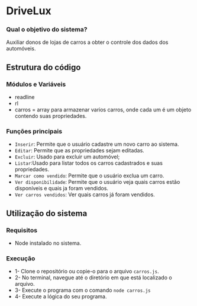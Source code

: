 # DriveLux

### Qual o objetivo do sistema?

Auxiliar donos de lojas de carros a obter o controle dos dados dos automóveis. 

## Estrutura do código

### Módulos e Variáveis

- readline 
- rl
- carros = array para armazenar varios carros, onde cada um é um objeto contendo suas propriedades.

### Funções principais 

* `Inserir`: Permite que o usuário cadastre um novo carro ao sistema.
* `Editar`: Permite que as propriedades sejam editadas.
* `Excluir`: Usado para excluir um automóvel;
* `Listar`:Usado para listar todos os carros cadastrados e suas propriedades.
* `Marcar como vendido`: Permite que o usuário exclua um carro.
* `Ver disponibilidade`: Permite que o usuário veja quais carros estão disponíveis e quais ja foram vendidos.
* `Ver carros vendidos`: Ver quais carros já foram vendidos.

## Utilização do sistema 

### Requisitos 

- Node instalado no sistema.

### Execução

* 1- Clone o repositório ou copie-o para o arquivo `carros.js`.
* 2- No terminal, navegue até o diretório em que está localizado o arquivo.
* 3- Execute o programa com o comando `node carros.js`
* 4- Execute a lógica do seu programa.

